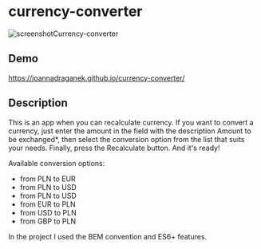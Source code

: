 # currency-converter

![screenshotCurrency-converter](https://i.imgur.com/edszk15.jpg)

## Demo
https://joannadraganek.github.io/currency-converter/

## Description
This is an app when you can recalculate currency. 
If you want to convert a currency, just enter the amount in the field with the description Amount to be exchanged*, 
then select the conversion option from the list that suits your needs. Finally, press the Recalculate button. And it's ready!

Available conversion options:
- from PLN to EUR
- from PLN to USD
- from PLN to USD
- from EUR to PLN
- from USD to PLN
- from GBP to PLN

In the project I used the BEM convention and ES6+ features.

